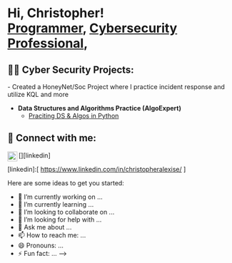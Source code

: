 <h1>Hi, Christopher! <br/><a href="https://github.com/chrisalexis42">Programmer</a>, <a href="https://www.linkedin.com/in/christopheralexise/">Cybersecurity Professional</a>,

<h2>👨‍💻 Cyber Security Projects:</h2>
- Created a HoneyNet/Soc Project where I practice incident response and utilize KQL and more 

- <b>Data Structures and Algorithms Practice (AlgoExpert)</b>
  - [Praciting DS & Algos in Python](https://github.com/joshmadakor1/Algorithms-Practice)

<h2> 🤳 Connect with me:</h2>

[<img align="left" alt="Christopher Alexis | LinkedIn" width="22px" src="https://www.linkedin.com/in/christopheralexise/" />][linkedin]

[linkedin]:[ https://www.linkedin.com/in/christopheralexise/ ]


Here are some ideas to get you started:

- 🔭 I’m currently working on ...
- 🌱 I’m currently learning ...
- 👯 I’m looking to collaborate on ...
- 🤔 I’m looking for help with ...
- 💬 Ask me about ...
- 📫 How to reach me: ...
- 😄 Pronouns: ...
- ⚡ Fun fact: ...
-->
